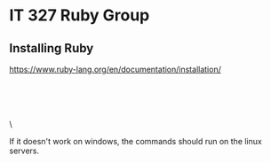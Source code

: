# IT 327 Ruby Group

## Installing Ruby

https://www.ruby-lang.org/en/documentation/installation/

\
\
\
\
\


If it doesn't work on windows, the commands should run on the linux servers. 
